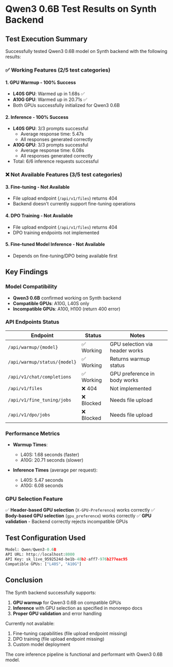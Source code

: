 # Qwen3 0.6B Test Results on Synth Backend

## Test Execution Summary

Successfully tested Qwen3 0.6B model on Synth backend with the following results:

### ✅ Working Features (2/5 test categories)

#### 1. GPU Warmup - 100% Success
- **L40S GPU**: Warmed up in 1.68s ✅
- **A10G GPU**: Warmed up in 20.71s ✅
- Both GPUs successfully initialized for Qwen3 0.6B

#### 2. Inference - 100% Success  
- **L40S GPU**: 3/3 prompts successful
  - Average response time: 5.47s
  - All responses generated correctly
- **A10G GPU**: 3/3 prompts successful
  - Average response time: 6.08s
  - All responses generated correctly
- Total: 6/6 inference requests successful

### ❌ Not Available Features (3/5 test categories)

#### 3. Fine-tuning - Not Available
- File upload endpoint (`/api/v1/files`) returns 404
- Backend doesn't currently support fine-tuning operations

#### 4. DPO Training - Not Available
- File upload endpoint (`/api/v1/files`) returns 404
- DPO training endpoints not implemented

#### 5. Fine-tuned Model Inference - Not Available
- Depends on fine-tuning/DPO being available first

## Key Findings

### Model Compatibility
- **Qwen3 0.6B** confirmed working on Synth backend
- **Compatible GPUs**: A10G, L40S only
- **Incompatible GPUs**: A100, H100 (return 400 error)

### API Endpoints Status
| Endpoint | Status | Notes |
|----------|--------|-------|
| `/api/warmup/{model}` | ✅ Working | GPU selection via header works |
| `/api/warmup/status/{model}` | ✅ Working | Returns warmup status |
| `/api/v1/chat/completions` | ✅ Working | GPU preference in body works |
| `/api/v1/files` | ❌ 404 | Not implemented |
| `/api/v1/fine_tuning/jobs` | ❌ Blocked | Needs file upload |
| `/api/v1/dpo/jobs` | ❌ Blocked | Needs file upload |

### Performance Metrics
- **Warmup Times**:
  - L40S: 1.68 seconds (faster)
  - A10G: 20.71 seconds (slower)
  
- **Inference Times** (average per request):
  - L40S: 5.47 seconds
  - A10G: 6.08 seconds

### GPU Selection Feature
✅ **Header-based GPU selection** (`X-GPU-Preference`) works correctly
✅ **Body-based GPU selection** (`gpu_preference`) works correctly
✅ **GPU validation** - Backend correctly rejects incompatible GPUs

## Test Configuration Used
```python
Model: Qwen/Qwen3-0.6B
API URL: http://localhost:8000
API Key: sk_live_9592524d-be1b-48b2-aff7-976b277eac95
Compatible GPUs: ["L40S", "A10G"]
```

## Conclusion

The Synth backend successfully supports:
1. **GPU warmup** for Qwen3 0.6B on compatible GPUs
2. **Inference** with GPU selection as specified in monorepo docs
3. **Proper GPU validation** and error handling

Currently not available:
1. Fine-tuning capabilities (file upload endpoint missing)
2. DPO training (file upload endpoint missing)
3. Custom model deployment

The core inference pipeline is functional and performant with Qwen3 0.6B model.